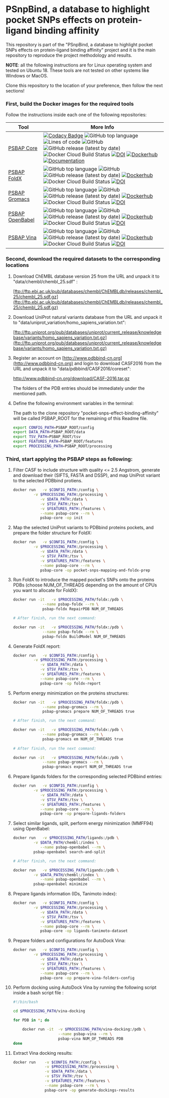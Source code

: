 # PSnpBind, a database to highlight pocket SNPs effects on protein-ligand binding affinity

This repository is part of the "PSnpBind, a database to highlight pocket SNPs effects on protein-ligand binding affinity" project and it is the main repository to reproduce the project methodology and results.

**NOTE**: all the following instructions are for Linux operating system and tested on Ubuntu 18. These tools are not tested on other systems like Windows or MacOS.

Clone this repository to the location of your preference, then follow the next sections!



### First, build the Docker images for the required tools

Follow the instructions inside each one of the following repositories:

| Tool                                                         | More Info                                                    |
| ------------------------------------------------------------ | ------------------------------------------------------------ |
| [PSBAP Core](https://github.com/ammar257ammar/psbap-core)    | [![Codacy Badge](https://app.codacy.com/project/badge/Grade/f88127b901bd40b48b9a3bab4b309703)](https://www.codacy.com/gh/ammar257ammar/psnpbind-core/dashboard?utm_source=github.com&amp;utm_medium=referral&amp;utm_content=ammar257ammar/psnpbind-core&amp;utm_campaign=Badge_Grade) ![GitHub top language](https://img.shields.io/github/languages/top/ammar257ammar/psnpbind-core) ![Lines of code](https://img.shields.io/tokei/lines/github/ammar257ammar/psnpbind-core) ![GitHub](https://img.shields.io/github/license/ammar257ammar/psnpbind-core) ![GitHub release (latest by date)](https://img.shields.io/github/v/release/ammar257ammar/psnpbind-core) ![Docker Cloud Build Status](https://img.shields.io/docker/cloud/build/aammar/psnpbind-core) [![DOI](https://zenodo.org/badge/227237183.svg)](https://zenodo.org/badge/latestdoi/227237183) [![Dockerhub](https://img.shields.io/badge/Dockerhub-aammar%2Fpsnpbind--core-green)](https://hub.docker.com/r/aammar/psnpbind-core) [![Documentation](https://img.shields.io/badge/Documentation-Javadoc-blue)](https://ammar257ammar.github.io/psnpbind-core/) |
| [PSBAP FoldX](https://github.com/ammar257ammar/psbap-foldx)  | ![GitHub top language](https://img.shields.io/github/languages/top/ammar257ammar/psnpbind-foldx) ![GitHub](https://img.shields.io/github/license/ammar257ammar/psnpbind-foldx) ![GitHub release (latest by date)](https://img.shields.io/github/v/release/ammar257ammar/psnpbind-foldx) [![Dockerhub](https://img.shields.io/badge/Dockerhub-aammar%2Fpsnpbind--foldx-green)](https://hub.docker.com/r/aammar/psnpbind-foldx) ![Docker Cloud Build Status](https://img.shields.io/docker/cloud/build/aammar/psnpbind-foldx) [![DOI](https://zenodo.org/badge/224151495.svg)](https://zenodo.org/badge/latestdoi/224151495) |
| [PSBAP Gromacs](https://github.com/ammar257ammar/psbap-gromacs) | ![GitHub top language](https://img.shields.io/github/languages/top/ammar257ammar/psnpbind-gromacs) ![GitHub](https://img.shields.io/github/license/ammar257ammar/psnpbind-gromacs) ![GitHub release (latest by date)](https://img.shields.io/github/v/release/ammar257ammar/psnpbind-gromacs) [![Dockerhub](https://img.shields.io/badge/Dockerhub-aammar%2Fpsnpbind--gromacs-green)](https://hub.docker.com/r/aammar/psnpbind-gromacs) ![Docker Cloud Build Status](https://img.shields.io/docker/cloud/build/aammar/psnpbind-gromacs) [![DOI](https://zenodo.org/badge/266883870.svg)](https://zenodo.org/badge/latestdoi/266883870) |
| [PSBAP OpenBabel](https://github.com/ammar257ammar/psbap-openbabel) | ![GitHub top language](https://img.shields.io/github/languages/top/ammar257ammar/psnpbind-openbabel) ![GitHub](https://img.shields.io/github/license/ammar257ammar/psnpbind-openbabel) ![GitHub release (latest by date)](https://img.shields.io/github/v/release/ammar257ammar/psnpbind-openbabel) [![Dockerhub](https://img.shields.io/badge/Dockerhub-aammar%2Fpsnpbind--openbabel-green)](https://hub.docker.com/r/aammar/psnpbind-openbabel) ![Docker Cloud Build Status](https://img.shields.io/docker/cloud/build/aammar/psnpbind-openbabel) [![DOI](https://zenodo.org/badge/266906942.svg)](https://zenodo.org/badge/latestdoi/266906942) |
| [PSBAP Vina](https://github.com/ammar257ammar/psbap-vina)    | ![GitHub top language](https://img.shields.io/github/languages/top/ammar257ammar/psnpbind-vina) ![GitHub](https://img.shields.io/github/license/ammar257ammar/psnpbind-vina) ![GitHub release (latest by date)](https://img.shields.io/github/v/release/ammar257ammar/psnpbind-vina) [![Dockerhub](https://img.shields.io/badge/Dockerhub-aammar%2Fpsnpbind--vina-green)](https://hub.docker.com/r/aammar/psnpbind-vina) ![Docker Cloud Build Status](https://img.shields.io/docker/cloud/build/aammar/psnpbind-vina) [![DOI](https://zenodo.org/badge/241072278.svg)](https://zenodo.org/badge/latestdoi/241072278) |



### Second, download the required datasets to the corresponding locations

1. Download ChEMBL database version 25 from the URL and unpack it to "data/chembl/chembl_25.sdf" :

   [ftp://ftp.ebi.ac.uk/pub/databases/chembl/ChEMBLdb/releases/chembl_25/chembl_25.sdf.gz](ftp://ftp.ebi.ac.uk/pub/databases/chembl/ChEMBLdb/releases/chembl_25/chembl_25.sdf.gz)

   

2. Download UniProt natural variants database from the URL and unpack it to "data/uniprot_variation/homo_sapiens_variation.txt":

   [ftp://ftp.uniprot.org/pub/databases/uniprot/current_release/knowledgebase/variants/homo_sapiens_variation.txt.gz](ftp://ftp.uniprot.org/pub/databases/uniprot/current_release/knowledgebase/variants/homo_sapiens_variation.txt.gz) 

   

3. Register an account on [http://www.pdbbind-cn.org](http://www.pdbbind-cn.org) and login to download CASF2016 from the URL and unpack it to "data/pdbbind/CASF2016/coreset":

   http://www.pdbbind-cn.org/download/CASF-2016.tar.gz

   

   The folders of the PDB entries should be immediately under the mentioned path.

4. Define the following environment variables in the terminal:

   The path to the clone repository "pocket-snps-effect-binding-affinity" will be called PSBAP_ROOT for the remaining of this Readme file.

   ```bash
   export CONFIG_PATH=PSBAP_ROOT/config
   export DATA_PATH=PSBAP_ROOT/data
   export TSV_PATH=PSBAP_ROOT/tsv
   export FEATURES_PATH=PSBAP_ROOT/features
   export PROCESSING_PATH=PSBAP_ROOT/processing
   ```

   

### Third, start applying the PSBAP steps as following:

1. Filter CASF to include structure with quality <= 2.5 Angstrom, generate and download their (SIFTS, FASTA and DSSP), and map UniProt variant to the selected PDBbind protiens.

   ```bash
   docker run 	-v $CONFIG_PATH:/config \
   			-v $PROCESSING_PATH:/processing \
               -v $DATA_PATH:/data \
               -v $TSV_PATH:/tsv \
               -v $FEATURES_PATH:/features \
               --name psbap-core --rm \
               psbap-core -op init
   ```

2. Map the selected UniProt variants to PDBbind proteins pockets, and prepare the folder structure for FoldX:

   ```bash
   docker run 	-v $CONFIG_PATH:/config \
   			-v $PROCESSING_PATH:/processing \
               -v $DATA_PATH:/data \
               -v $TSV_PATH:/tsv \
               -v $FEATURES_PATH:/features \
               --name psbap-core --rm \
               psbap-core -op pocket-snps-mapping-and-foldx-prep
   ```

3. Run FoldX to introduce the mapped pocket's SNPs onto the proteins PDBs (choose NUM_OF_THREADS depending on the amount of CPUs you want to allocate for FoldX):

   ```bash
   docker run -it 	-v $PROCESSING_PATH/foldx:/pdb \
   				--name psbap-foldx --rm \
   				psbap-foldx RepairPDB NUM_OF_THREADS
   
   # After finish, run the next command:
   
   docker run -it 	-v $PROCESSING_PATH/foldx:/pdb \
   				--name psbap-foldx --rm \
   				psbap-foldx BuildModel NUM_OF_THREADS
   ```

4. Generate FoldX report:

   ```bash
   docker run 	-v $CONFIG_PATH:/config \
   			-v $PROCESSING_PATH:/processing \
               -v $DATA_PATH:/data \
               -v $TSV_PATH:/tsv \
               -v $FEATURES_PATH:/features \
               --name psbap-core --rm \
               psbap-core -op foldx-report
   ```

5. Perform energy minimization on the proteins structures:

   ```bash
   docker run -it 	-v $PROCESSING_PATH/foldx:/pdb \
   				--name psbap-gromacs --rm \
   				psbap-gromacs prepare NUM_OF_THREADS true
   
   # After finish, run the next command:
   
   docker run -it 	-v $PROCESSING_PATH/foldx:/pdb \
   				--name psbap-gromacs --rm \
   				psbap-gromacs em NUM_OF_THREADS true
   				
   # After finish, run the next command:
   
   docker run -it 	-v $PROCESSING_PATH/foldx:/pdb \
   				--name psbap-gromacs --rm \
   				psbap-gromacs export NUM_OF_THREADS true
   ```

6. Prepare ligands folders for the corresponding selected PDBbind entries:

   ```bash
   docker run 	-v $CONFIG_PATH:/config \
   			-v $PROCESSING_PATH:/processing \
               -v $DATA_PATH:/data \
               -v $TSV_PATH:/tsv \
               -v $FEATURES_PATH:/features \
               --name psbap-core --rm \
               psbap-core -op prepare-ligands-folders
   ```

7. Select similar ligands, split, perform energy minimization (MMFF94) using OpenBabel:

   ```bash
   docker run 	-v $PROCESSING_PATH/ligands:/pdb \
   			-v $DATA_PATH/chembl:/index \
               --name psbap-openbabel --rm \
   			psbap-openbabel search-and-split
   
   # After finish, run the next command:
   
   docker run 	-v $PROCESSING_PATH/ligands:/pdb \
   			-v $DATA_PATH/chembl:/index \
               --name psbap-openbabel --rm \
   			psbap-openbabel minimize
   ```

8. Prepare ligands information (IDs, Tanimoto index):

   ```bash
   docker run 	-v $CONFIG_PATH:/config \
   			-v $PROCESSING_PATH:/processing \
               -v $DATA_PATH:/data \
               -v $TSV_PATH:/tsv \
               -v $FEATURES_PATH:/features \
               --name psbap-core --rm \
               psbap-core -op ligands-tanimoto-dataset
   ```

9. Prepare folders and configurations for AutoDock Vina:

   ```bash
   docker run 	-v $CONFIG_PATH:/config \
   			-v $PROCESSING_PATH:/processing \
               -v $DATA_PATH:/data \
               -v $TSV_PATH:/tsv \
               -v $FEATURES_PATH:/features \
               --name psbap-core --rm \
               psbap-core -op prepare-vina-folders-config
   ```

10. Perform docking using AutoDock Vina by running the following script inside a bash script file :

    ```bash
    #!/bin/bash
    
    cd $PROCESSING_PATH/vina-docking
    
    for PDB in *; do
    
    	docker run -it 	-v $PROCESSING_PATH/vina-docking:/pdb \
                        --name psbap-vina --rm \
                        psbap-vina NUM_OF_THREADS PDB				
    done
    ```

11. Extract Vina docking results:

    ```bash
    docker run    -v $CONFIG_PATH:/config \
    			  -v $PROCESSING_PATH:/processing \
                  -v $DATA_PATH:/data \
                  -v $TSV_PATH:/tsv \
                  -v $FEATURES_PATH:/features \
                  --name psbap-core --rm \
                  psbap-core -op generate-dockings-results
    ```

    
